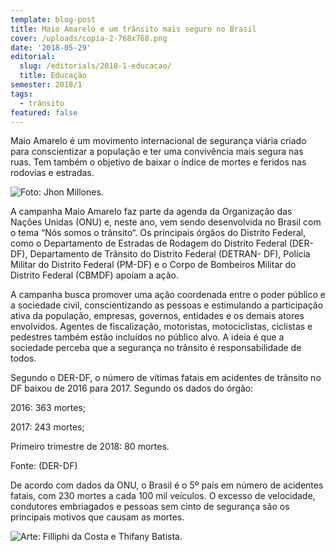 ```yaml
---
template: blog-post
title: Maio Amarelo e um trânsito mais seguro no Brasil
cover: /uploads/copia-2-768x768.png
date: '2018-05-29'
editorial:
  slug: /editorials/2018-1-educacao/
  title: Educação
semester: 2018/1
tags:
  - trânsito
featured: false
---
```

Maio Amarelo é um movimento internacional de segurança viária criado para conscientizar a população e ter uma convivência mais segura nas ruas. Tem também o objetivo de baixar o índice de mortes e feridos nas rodovias e estradas.



![Foto: Jhon Millones.](/uploads/21573903826_a6c2992023_c.jpg)

A campanha Maio Amarelo faz parte da agenda da Organização das Nações Unidas (ONU) e, neste ano, vem sendo desenvolvida no Brasil com o tema “Nós somos o trânsito“. Os principais órgãos do Distrito Federal, como o Departamento de Estradas de Rodagem do Distrito Federal (DER-DF), Departamento de Trânsito do Distrito Federal (DETRAN- DF), Polícia Militar do Distrito Federal (PM-DF) e o Corpo de Bombeiros Militar do Distrito Federal (CBMDF) apoiam a ação.



A campanha busca promover uma ação coordenada entre o poder público e a sociedade civil, conscientizando as pessoas e estimulando a participação ativa da população, empresas, governos, entidades e os demais atores envolvidos. Agentes de fiscalização, motoristas, motociclistas, ciclistas e pedestres também estão incluídos no público alvo. A ideia é que a sociedade perceba que a segurança no trânsito é responsabilidade de todos.



Segundo o DER-DF, o número de vítimas fatais em acidentes de trânsito no DF baixou de 2016 para 2017. Segundo os dados do órgão:



2016: 363 mortes;



2017: 243 mortes;



Primeiro trimestre de 2018: 80 mortes.



Fonte: (DER-DF)



De acordo com dados da ONU, o Brasil é o 5º país em número de acidentes fatais, com 230 mortes a cada 100 mil veículos. O excesso de velocidade, condutores embriagados e pessoas sem cinto de segurança são os principais motivos que causam as mortes.

![Arte: Filliphi da Costa e Thifany Batista.](/uploads/jhon1.jpg)
